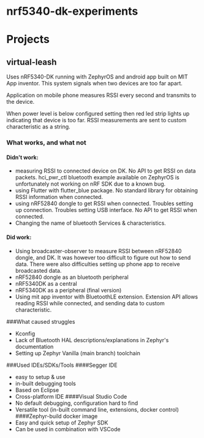 # nrf5340-dk-experiments

# Projects
## virtual-leash
Uses nRF5340-DK running with ZephyrOS and android app built on MIT App inventor. This system signals when two devices are too far apart.

Application on mobile phone measures RSSI every second and transmits to the device.

When power level is below configured setting then red led strip lights up indicating that device is too far. RSSI measurements are sent to custom characteristic as a string.

### What works, and what not
#### Didn't work:
- measuring RSSI to connected device on DK. No API to get RSSI on data packets. hci_pwr_ctl bluetooth example available on ZephyrOS is unfortunately not working on nRF SDK due to a known bug.
- using Flutter with flutter_blue package. No standard library for obtaining RSSI information when connected. 
- using nRF52840 dongle to get RSSI when connected. Troubles setting up connection. Troubles setting USB interface. No API to get RSSI when connected.
- Changing the name of bluetooth Services & characteristics.
#### Did work:
- Using broadcaster-observer to measure RSSI between nRF52840 dongle, and DK. It was however too difficult to figure out how to send data. There were also difficulties setting up phone app to receive broadcasted data.
- nRF52840 dongle as an bluetooth peripheral
- nRF5340DK as a central
- nRF5340DK as a peripheral (final version)
- Using mit app inventor with BluetoothLE extension. Extension API allows reading RSSI while connected, and sending data to custom characteristic.

###What caused struggles
- Kconfig
- Lack of Bluetooth HAL descriptions/explanations in Zephyr's documentation
- Setting up Zephyr Vanilla (main branch) toolchain

###Used IDEs/SDKs/Tools
####Segger IDE
- easy to setup & use
- in-built debugging tools
- Based on Eclipse
- Cross-platform IDE
####Visual Studio Code
- No default debugging, configuration hard to find
- Versatile tool (in-built command line, extensions, docker control)
####Zephyr-build docker image
- Easy and quick setup of Zephyr SDK
- Can be used in combination with VSCode
